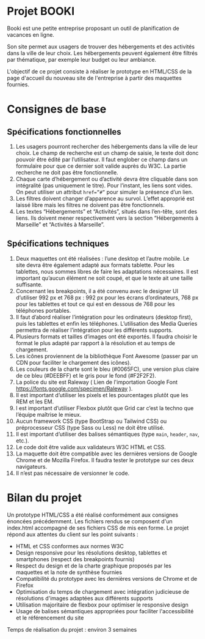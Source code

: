 # Projet BOOKI

Booki est une petite entreprise proposant un outil de planification de vacances en ligne.

Son site permet aux usagers de trouver des hébergements et des activités dans la ville de leur choix.
Les hébergements peuvent également être filtrés par thématique, par exemple leur budget ou leur ambiance.

L'objectif de ce projet consiste à réaliser le prototype en HTML/CSS de la page d'accueil du nouveau site de l'entreprise à partir des maquettes fournies.

# Consignes de base

## Spécifications fonctionnelles

1. Les usagers pourront rechercher des hébergements dans la ville de leur choix.
   Le champ de recherche est un champ de saisie, le texte doit donc pouvoir être édité par l’utilisateur.
   Il faut englober ce champ dans un formulaire pour que ce dernier soit valide auprès du W3C.
   La partie recherche ne doit pas être fonctionnelle.
2. Chaque carte d’hébergement ou d’activité devra être cliquable dans son intégralité (pas uniquement le titre).
   Pour l’instant, les liens sont vides.
   On peut utiliser un attribut `href=”#”` pour simuler la présence d’un lien.
3. Les filtres doivent changer d’apparence au survol.
   L’effet approprié est laissé libre mais les filtres ne doivent pas être fonctionnels.
4. Les textes “Hébergements” et “Activités”, situés dans l’en-tête, sont des liens.
   Ils doivent mener respectivement vers la section “Hébergements à Marseille” et “Activités à Marseille”.

## Spécifications techniques

1. Deux maquettes ont été réalisées : l’une desktop et l’autre mobile.
   Le site devra être également adapté aux formats tablette.
   Pour les tablettes, nous sommes libres de faire les adaptations nécessaires.
   Il est important qu’aucun élément ne soit coupé, et que le texte ait une taille suffisante.
2. Concernant les breakpoints, il a été convenu avec le designer UI d’utiliser 992 px et 768 px :
   992 px pour les écrans d’ordinateurs, 768 px pour les tablettes et tout ce qui est en dessous de 768 pour les téléphones portables.
3. Il faut d’abord réaliser l’intégration pour les ordinateurs (desktop first), puis les tablettes et enfin les téléphones.
   L’utilisation des Media Queries permettra de réaliser l’intégration pour les différents supports.
4. Plusieurs formats et tailles d’images ont été exportés.
   Il faudra choisir le format le plus adapté par rapport à la résolution et au temps de chargement.
5. Les icônes proviennent de la bibliothèque Font Awesome (passer par un CDN pour faciliter le chargement des icônes).
6. Les couleurs de la charte sont le bleu (#0065FC), une version plus claire de ce bleu (#DEEBFF) et le gris pour le fond (#F2F2F2).
7. La police du site est Raleway ( Lien de l'importation Google Font https://fonts.google.com/specimen/Raleway ).
8. Il est important d’utiliser les pixels et les pourcentages plutôt que les REM et les EM.
9. l est important d’utiliser Flexbox plutôt que Grid car c’est la techno que l’équipe maîtrise le mieux.
10. Aucun framework CSS (type BootStrap ou Tailwind CSS) ou préprocesseur CSS (type Sass ou Less) ne doit être utilisé.
11. Il est important d’utiliser des balises sémantiques (type `main`, `header`, `nav`, etc.).
12. Le code doit être valide aux validateurs W3C HTML et CSS.
13. La maquette doit être compatible avec les dernières versions de Google Chrome et de Mozilla Firefox.
    Il faudra tester le prototype sur ces deux navigateurs.
14. Il n’est pas nécessaire de versionner le code.

# Bilan du projet

Un prototype HTML/CSS a été réalisé conformément aux consignes énoncées précédemment.
Les fichiers rendus se composent d'un index.html accompagné de ses fichiers CSS de mis een forme.
Le projet répond aux attentes du client sur les point suivants :

- HTML et CSS conformes aux normes W3C
- Design responsive pour les résolutions desktop, tablettes et smartphones (respect des breakpoints fournis)
- Respect du design et de la charte graphique proposés par les maquettes et la note de synthèse fournies
- Compatibilité du prototype avec les dernières versions de Chrome et de Firefox
- Optimisation du temps de chargement avec intégration judicieuse de résolutions d'images adaptées aux différents supports
- Utilisation majoritaire de flexbox pour optimiser le responsive design
- Usage de balises sémantiques appropriées pour faciliter l'accessibilité et le référencement du site

Temps de réalisation du projet : environ 3 semaines
